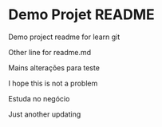 # Demo Projet README

Demo project readme for learn git

Other line for readme.md

Mains alterações para teste

I hope this is not a problem

Estuda no negócio 

Just another updating
